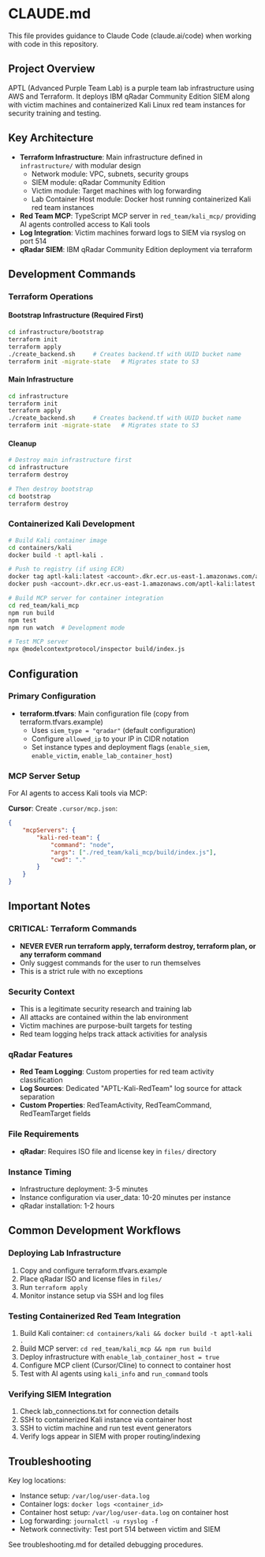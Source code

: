 # CLAUDE.md

This file provides guidance to Claude Code (claude.ai/code) when working with code in this repository.

## Project Overview

APTL (Advanced Purple Team Lab) is a purple team lab infrastructure using AWS and Terraform. It deploys IBM qRadar Community Edition SIEM along with victim machines and containerized Kali Linux red team instances for security training and testing.

## Key Architecture

- **Terraform Infrastructure**: Main infrastructure defined in `infrastructure/` with modular design
  - Network module: VPC, subnets, security groups
  - SIEM module: qRadar Community Edition
  - Victim module: Target machines with log forwarding
  - Lab Container Host module: Docker host running containerized Kali red team instances
- **Red Team MCP**: TypeScript MCP server in `red_team/kali_mcp/` providing AI agents controlled access to Kali tools
- **Log Integration**: Victim machines forward logs to SIEM via rsyslog on port 514
- **qRadar SIEM**: IBM qRadar Community Edition deployment via terraform

## Development Commands

### Terraform Operations

#### Bootstrap Infrastructure (Required First)

```bash
cd infrastructure/bootstrap
terraform init
terraform apply
./create_backend.sh     # Creates backend.tf with UUID bucket name
terraform init -migrate-state   # Migrates state to S3
```

#### Main Infrastructure

```bash
cd infrastructure
terraform init
terraform apply
./create_backend.sh     # Creates backend.tf with UUID bucket name  
terraform init -migrate-state   # Migrates state to S3
```

#### Cleanup

```bash
# Destroy main infrastructure first
cd infrastructure
terraform destroy

# Then destroy bootstrap
cd bootstrap  
terraform destroy
```

### Containerized Kali Development

```bash
# Build Kali container image
cd containers/kali
docker build -t aptl-kali .

# Push to registry (if using ECR)
docker tag aptl-kali:latest <account>.dkr.ecr.us-east-1.amazonaws.com/aptl-kali:latest
docker push <account>.dkr.ecr.us-east-1.amazonaws.com/aptl-kali:latest

# Build MCP server for container integration
cd red_team/kali_mcp
npm run build
npm test
npm run watch  # Development mode

# Test MCP server
npx @modelcontextprotocol/inspector build/index.js
```

## Configuration

### Primary Configuration

- **terraform.tfvars**: Main configuration file (copy from terraform.tfvars.example)
  - Uses `siem_type = "qradar"` (default configuration)
  - Configure `allowed_ip` to your IP in CIDR notation
  - Set instance types and deployment flags (`enable_siem`, `enable_victim`, `enable_lab_container_host`)

### MCP Server Setup

For AI agents to access Kali tools via MCP:

**Cursor**: Create `.cursor/mcp.json`:

```json
{
    "mcpServers": {
        "kali-red-team": {
            "command": "node",
            "args": ["./red_team/kali_mcp/build/index.js"],
            "cwd": "."
        }
    }
}
```

## Important Notes

### CRITICAL: Terraform Commands

- **NEVER EVER run terraform apply, terraform destroy, terraform plan, or any terraform command**
- Only suggest commands for the user to run themselves
- This is a strict rule with no exceptions

### Security Context

- This is a legitimate security research and training lab
- All attacks are contained within the lab environment
- Victim machines are purpose-built targets for testing
- Red team logging helps track attack activities for analysis

### qRadar Features

- **Red Team Logging**: Custom properties for red team activity classification
- **Log Sources**: Dedicated "APTL-Kali-RedTeam" log source for attack separation
- **Custom Properties**: RedTeamActivity, RedTeamCommand, RedTeamTarget fields

### File Requirements

- **qRadar**: Requires ISO file and license key in `files/` directory

### Instance Timing

- Infrastructure deployment: 3-5 minutes
- Instance configuration via user_data: 10-20 minutes per instance
- qRadar installation: 1-2 hours

## Common Development Workflows

### Deploying Lab Infrastructure

1. Copy and configure terraform.tfvars.example
2. Place qRadar ISO and license files in `files/`
3. Run `terraform apply`
4. Monitor instance setup via SSH and log files

### Testing Containerized Red Team Integration

1. Build Kali container: `cd containers/kali && docker build -t aptl-kali .`
2. Build MCP server: `cd red_team/kali_mcp && npm run build`
3. Deploy infrastructure with `enable_lab_container_host = true`
4. Configure MCP client (Cursor/Cline) to connect to container host
5. Test with AI agents using `kali_info` and `run_command` tools

### Verifying SIEM Integration

1. Check lab_connections.txt for connection details
2. SSH to containerized Kali instance via container host
3. SSH to victim machine and run test event generators
4. Verify logs appear in SIEM with proper routing/indexing

## Troubleshooting

Key log locations:

- Instance setup: `/var/log/user-data.log`
- Container logs: `docker logs <container_id>`
- Container host setup: `/var/log/user-data.log` on container host
- Log forwarding: `journalctl -u rsyslog -f`
- Network connectivity: Test port 514 between victim and SIEM

See troubleshooting.md for detailed debugging procedures.
